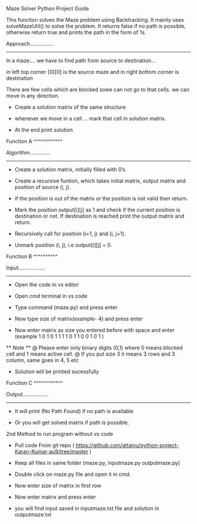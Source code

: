 Maze Solver Python Project Guide

This function solves the Maze problem using Backtracking. It mainly uses solveMazeUtil() to solve the problem. It returns false if no path is possible, otherwise return true and prints the path in the form of 1s.

Approach................
************************
In a maze.... we have to find path from source to destination...

in left top corner [0][0]  is the source maze and in right bottom corner is destination

There are few cells which are blocked sowe can not go to that cells. we can move in any direction.

* Create a solution matrix of the same structure

* whenever we move in a cell ... mark that cell in solution matrix.

* At the end print solution

Function A ^^^^^^^^^^^^

Algorithm..............
***********************

* Create a solution matrix, initially filled with 0’s.

* Create a recursive funtion, which takes initial matrix, output matrix and position of source (i, j).

* if the position is out of the matrix or the position is not valid then return.

* Mark the position output[i][j] as 1 and check if the current position is destination or not. If destination is reached print the output matrix and return.

* Recursively call for position (i+1, j) and (i, j+1).

* Unmark position (i, j), i.e output[i][j] = 0.


Function B ^^^^^^^^^^

Input..................
***********************

* Open the code in vs editor

* Open cmd terminal in vs code

* Type command (maze.py) and press enter

* Now type size of matrix(example- 4) and press enter 

* Now enter matrix as size you entered before with space and enter
(example
1 0 1 0
1 1 1 1
0 1 1 0
0 1 0 1 )

** Note **
@ Please enter only binary digits (0,1) where 0 means blocked cell and 1 means active cell.
@ If you put size 3 it means 3 rows and 3 column, same goes in 4, 5 etc 

* Solution will be printed sucessfully


Function C ^^^^^^^^^^^^

Output.................
***********************

* It will print (No Path Found) if no path is available

* Or you will get solved matrix if path is possible.


2nd Method to run program without vs code

* Pull code From git repo  ( https://github.com/attainu/python-project-Karan-Kumar-au9/tree/master )

* Keep all files in same folder (maze.py, inputmaze.py outputmaze.py)

* Double click on maze.py file and open it in cmd.

* Now enter size of matrix in first row

* Now enter matrix and press enter

* you will find input saved in inputmaze.txt file and solution in outputmaze.txt


